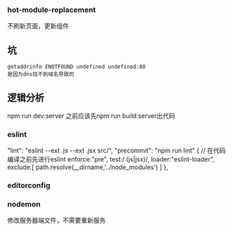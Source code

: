 ### hot-module-replacement

不刷新页面，更新组件


## 坑
```
getaddrinfo ENOTFOUND undefined undefined:80
是因为dns找不到域名导致的
```

## 逻辑分析

npm run dev:server 之前应该先npm run build:server出代码


### eslint
"lint": "eslint --ext .js --ext .jsx src/",
"precommit": "npm run lint"
      {
        // 在代码编译之前先进行eslint
        enforce:"pre",
        test:/.(js|jsx)/,
        loader:"eslint-loader",
        exclude:[
          path.resolve(__dirname,'../node_modules')
        ]
      },

### editorconfig


### nodemon
修改服务器端文件，不需要重新服务